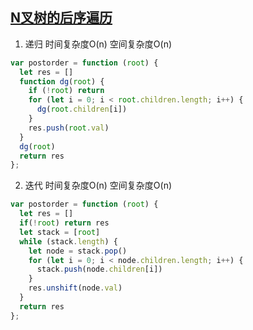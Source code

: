 ## [N叉树的后序遍历](https://leetcode-cn.com/problems/n-ary-tree-postorder-traversal/)

1. 递归 时间复杂度O(n) 空间复杂度O(n)
```js
var postorder = function (root) {
  let res = []
  function dg(root) {
    if (!root) return
    for (let i = 0; i < root.children.length; i++) {
      dg(root.children[i])
    }
    res.push(root.val)
  }
  dg(root)
  return res
};
```

2. 迭代 时间复杂度O(n) 空间复杂度O(n)
```js
var postorder = function (root) {
  let res = []
  if(!root) return res
  let stack = [root]
  while (stack.length) {
    let node = stack.pop()
    for (let i = 0; i < node.children.length; i++) {
      stack.push(node.children[i])
    }
    res.unshift(node.val)
  }
  return res
};
```
